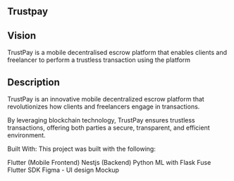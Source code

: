## Trustpay

## Vision
TrustPay is a mobile decentralised escrow platform that enables clients and freelancer to perform a trustless transaction using the platform

## Description
TrustPay is an innovative mobile decentralized escrow platform that revolutionizes how clients and freelancers engage in transactions.

By leveraging blockchain technology, TrustPay ensures trustless transactions, offering both parties a secure, transparent, and efficient environment.

Built With: This project was built with the following:

Flutter (Mobile Frontend)
Nestjs (Backend)
Python ML with Flask
Fuse Flutter SDK
Figma - UI design Mockup

